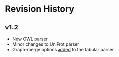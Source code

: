 # Revision History

## v1.2
  * New OWL parser
  * Minor changes to UniProt parser
  * Graph-merge options [added](https://github.com/Rothamsted/ondex-knet-builder/commit/c0d907b099999635ecf577f32fec9fb8e0310e48) to the tabular parser
	

